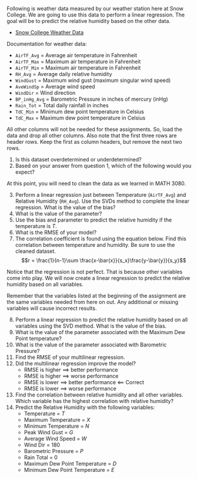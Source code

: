 Following is weather data measured by our weather station here at Snow College. We are going to use this data to perform a linear regression. The goal will be to predict the relative humidity based on the other data.

* [Snow College Weather Data](https://raw.githubusercontent.com/drolsonmi/math3280/refs/heads/master/Notes/Data/Snow%20Weather_Daily.csv)

Documentation for weather data:
* `AirTF_Avg` = Average air temperature in Fahrenheit
* `AirTF_Max` = Maximum air temperature in Fahrenheit
* `AirTF_Min` = Maximum air temperature in Fahrenheit
* `RH_Avg` = Average daily relative humidity
* `WindGust` = Maximum wind gust (maximum singular wind speed)
* `AveWindSp` = Average wind speed
* `WindDir` = Wind direction
* `BP_inHg_Avg` = Barometric Pressure in inches of mercury (inHg)
* `Rain_Tot` = Total daily rainfall in inches
* `TdC_Min` = Minimum dew point temperature in Celsius
* `TdC_Max` = Maximum dew point temperature in Celsius

All other columns will not be needed for these assignments. So, load the data and drop all other columns. Also note that the first three rows are header rows. Keep the first as column headers, but remove the next two rows.

1. Is this dataset overdetermined or underdetermined?
2. Based on your answer from question 1, which of the following would you expect?

At this point, you will need to clean the data as we learned in MATH 3080.

3. Perform a linear regression just between Temperature (`AirTF_Avg`) and Relative Humidity (`RH_Avg`). Use the SVDs method to complete the linear regression. What is the value of the bias?
4. What is the value of the parameter?
5. Use the bias and parameter to predict the relative humidity if the temperature is $T$.
6. What is the RMSE of your model?
7. The correlation coefficient is found using the equation below. Find this correlation between temperature and humidity. Be sure to use the cleaned dataset.
    $$r = \frac{1}{n-1}\sum \frac{x-\bar{x}}{s_x}\frac{y-\bar{y}}{s_y}$$

Notice that the regression is not perfect. That is because other variables come into play. We will now create a linear regression to predict the relative humidity based on all variables. 

Remember that the variables listed at the beginning of the assignment are the same variables needed from here on out. Any additional or missing variables will cause incorrect results.

8. Perform a linear regression to predict the relative humidity based on all variables using the SVD method. What is the value of the bias.
9. What is the value of the parameter associated with the Maximum Dew Point temperature?
10. What is the value of the parameter associated with Barometric Pressure?
11. Find the RMSE of your multilinear regression. 
12. Did the multilinear regression improve the model?
    * RMSE is higher ==> better performance
    * RMSE is higher ==> worse performance
    * RMSE is lower  ==> better performance  <== Correct
    * RMSE is lower  ==> worse performance
13. Find the correlation between relative humidity and all other variables. Which variable has the highest correlation with relative humidity?
14. Predict the Relative Humidity with the following variables:
    * Temperature = $T$
    * Maximum Temperature = $X$
    * Minimum Temperature = $N$
    * Peak Wind Gust = $G$
    * Average Wind Speed = $W$
    * Wind Dir = 180
    * Barometric Pressure = $P$
    * Rain Total = 0
    * Maximum Dew Point Temperature = $D$
    * Minimum Dew Point Temperature = $E$